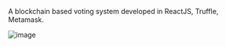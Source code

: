 A blockchain based voting system developed in ReactJS, Truffle, Metamask.


![image](https://user-images.githubusercontent.com/54109748/152288071-3275dcfe-9dd4-46f4-ba31-c48e6efabb44.png)
